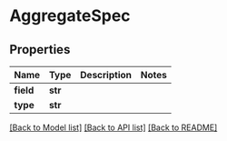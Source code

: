 # AggregateSpec

## Properties
Name | Type | Description | Notes
------------ | ------------- | ------------- | -------------
**field** | **str** |  | 
**type** | **str** |  | 

[[Back to Model list]](../README.md#documentation-for-models) [[Back to API list]](../README.md#documentation-for-api-endpoints) [[Back to README]](../README.md)

